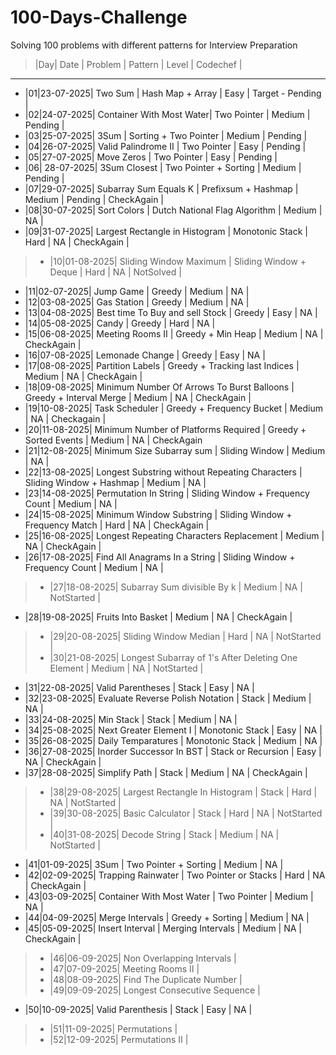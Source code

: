# 100-Days-Challenge
Solving 100 problems with different patterns for Interview Preparation

>|Day|   Date   |    Problem    |       Pattern        |   Level   |       Codechef          |     
-----------------------------------------------------------------------------------------------------------------------------
* |01|23-07-2025| Two Sum       | Hash Map + Array     |   Easy    | Target - Pending        |
* |02|24-07-2025| Container With Most Water| Two Pointer | Medium |     Pending    |                            
* |03|25-07-2025| 3Sum | Sorting + Two Pointer | Medium | Pending | 
* |04|26-07-2025| Valid Palindrome II | Two Pointer | Easy | Pending |
* |05|27-07-2025| Move Zeros | Two Pointer | Easy | Pending |
* |06| 28-07-2025| 3Sum Closest | Two Pointer + Sorting | Medium | Pending |
* |07|29-07-2025| Subarray Sum Equals K | Prefixsum + Hashmap | Medium | Pending | CheckAgain |
* |08|30-07-2025| Sort Colors | Dutch National Flag Algorithm | Medium | NA |
* |09|31-07-2025| Largest Rectangle in Histogram | Monotonic Stack | Hard | NA | CheckAgain |
> * |10|01-08-2025| Sliding Window Maximum | Sliding Window + Deque | Hard | NA | NotSolved |
* |11|02-07-2025| Jump Game | Greedy | Medium | NA |
* |12|03-08-2025| Gas Station | Greedy | Medium | NA |
* |13|04-08-2025| Best time To Buy and sell Stock | Greedy | Easy | NA |
* |14|05-08-2025| Candy | Greedy | Hard | NA |
* |15|06-08-2025| Meeting Rooms II | Greedy + Min Heap | Medium | NA | CheckAgain |
* |16|07-08-2025| Lemonade Change | Greedy | Easy | NA | 
* |17|08-08-2025| Partition Labels | Greedy + Tracking last Indices | Medium | NA | CheckAgain |
* |18|09-08-2025| Minimum Number Of Arrows To Burst Balloons | Greedy + Interval Merge | Medium | NA | CheckAgain |
* |19|10-08-2025| Task Scheduler | Greedy + Frequency Bucket | Medium | NA | Checkagain |
* |20|11-08-2025| Minimum Number of Platforms Required | Greedy + Sorted Events | Medium | NA | CheckAgain
* |21|12-08-2025| Minimum Size Subarray sum | Sliding Window | Medium | NA |
* |22|13-08-2025| Longest Substring without Repeating Characters | Sliding Window + Hashmap | Medium | NA |
* |23|14-08-2025| Permutation In String | Sliding Window + Frequency Count | Medium | NA |
* |24|15-08-2025| Minimum Window Substring | Sliding Window + Frequency Match | Hard | NA | CheckAgain |
* |25|16-08-2025| Longest Repeating Characters Replacement | Medium | NA | CheckAgain |
* |26|17-08-2025| Find All Anagrams In a String | Sliding Window + Frequency  Count | Medium | NA |
> * |27|18-08-2025| Subarray Sum divisible By k | Medium | NA | NotStarted |
* |28|19-08-2025| Fruits Into Basket | Medium | NA | CheckAgain |
> * |29|20-08-2025| Sliding Window Median | Hard | NA | NotStarted |
> * |30|21-08-2025| Longest Subarray of 1's After Deleting One Element | Medium | NA | NotStarted |
* |31|22-08-2025| Valid Parentheses | Stack | Easy | NA | 
* |32|23-08-2025| Evaluate Reverse Polish Notation | Stack | Medium | NA |
* |33|24-08-2025| Min Stack | Stack | Medium | NA |
* |34|25-08-2025| Next Greater Element I | Monotonic Stack | Easy | NA |
* |35|26-08-2025| Daily Temparatures | Monotonic Stack | Medium | NA |
* |36|27-08-2025| Inorder Successor In BST | Stack or Recursion | Easy | NA | CheckAgain |
* |37|28-08-2025| Simplify Path | Stack | Medium | NA | CheckAgain |
> * |38|29-08-2025| Largest Rectangle In Histogram | Stack | Hard | NA | NotStarted |
> * |39|30-08-2025| Basic Calculator | Stack | Hard | NA | NotStarted |
> * |40|31-08-2025| Decode String | Stack | Medium | NA | NotStarted |
* |41|01-09-2025| 3Sum | Two Pointer + Sorting | Medium | NA | 
* |42|02-09-2025| Trapping Rainwater | Two Pointer or Stacks | Hard | NA | CheckAgain |
* |43|03-09-2025| Container With Most Water | Two Pointer | Medium | NA |
* |44|04-09-2025| Merge Intervals | Greedy + Sorting | Medium | NA | 
* |45|05-09-2025| Insert Interval | Merging Intervals | Medium | NA | CheckAgain |
> * |46|06-09-2025| Non Overlapping Intervals |
> * |47|07-09-2025| Meeting Rooms II |
> * |48|08-09-2025| Find The Duplicate Number | 
> * |49|09-09-2025| Longest Consecutive Sequence | 
* |50|10-09-2025| Valid Parenthesis | Stack | Easy | NA |
> * |51|11-09-2025| Permutations | 
> * |52|12-09-2025| Permutations II |



















